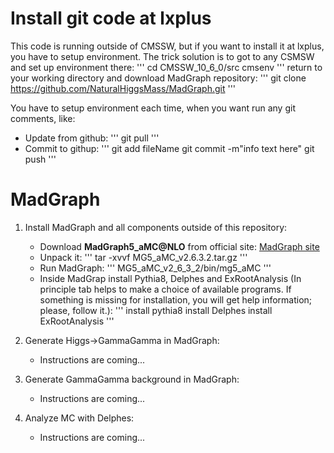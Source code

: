 # Install git code at lxplus

This code is running outside of CMSSW, but if you want to install it at lxplus, you have to setup environment.
The trick solution is to got to any CSMSW and set up environment there:
'''
    cd CMSSW_10_6_0/src
    cmsenv
'''
return to your working directory and download MadGraph repository:
'''
    git clone https://github.com/NaturalHiggsMass/MadGraph.git
'''

You have to setup environment each time, when you want run any git comments, like:
* Update from github:
'''
git pull
'''
* Commit to githup:
'''
git add fileName
git commit -m"info text here"
git push
'''

# MadGraph

1. Install MadGraph and all components outside of this repository:
   - Download **MadGraph5_aMC@NLO** from official site: [MadGraph site](http://madgraph.physics.illinois.edu/)
   - Unpack it: 
'''
    tar -xvvf MG5_aMC_v2.6.3.2.tar.gz
'''
   - Run MadGraph: 
'''
    MG5_aMC_v2_6_3_2/bin/mg5_aMC 
'''
   - Inside MadGrap install Pythia8, Delphes and ExRootAnalysis 
(In principle tab helps to make a choice of available programs. If something is missing for installation, you will get help information; please, follow it.):
'''
install pythia8
install Delphes
install ExRootAnalysis
'''

2. Generate Higgs->GammaGamma in MadGraph:
   - Instructions are coming...

3. Generate GammaGamma background in MadGraph:
   - Instructions are coming...

4. Analyze MC with Delphes:
   - Instructions are coming...
   
